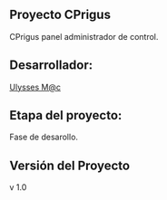 ## Proyecto CPrigus

CPrigus panel administrador de control.

## Desarrollador:
<a href="https://www.linkedin.com/pub/gustavo-ulises-trejo-armenta/94/aa6/262">Ulysses M@c</a>

## Etapa del proyecto:

Fase de desarollo.

## Versión del Proyecto
v 1.0


